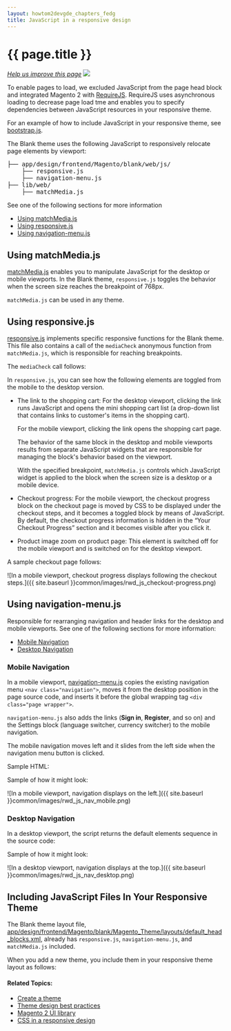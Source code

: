 ```yaml
---
layout: howtom2devgde_chapters_fedg
title: JavaScript in a responsive design
---
```

 
<h1 id="fedg_rwd_js">{{ page.title }}</h1>

<p><a href="{{ site.githuburl }}frontend-dev-guide/responsive-web-design/rwd_overview.md" target="_blank"><em>Help us improve this page</em></a>&nbsp;<img src="{{ site.baseurl }}common/images/newWindow.gif"/></p>

To enable pages to load, we excluded JavaScript from the page head block and integrated Magento 2 with <a href="http://requirejs.org/" target="_blank">RequireJS</a>. RequireJS uses asynchronous loading to decrease page load tme and enables you to specify dependencies between JavaScript resources in your responsive theme.

For an example of how to include JavaScript in your responsive theme, see <a href="https://github.com/magento/magento2/blob/master/app/design/frontend/Magento/blank/web/bootstrap.js" target="_blank">bootstrap.js</a>.

The Blank theme uses the following JavaScript to responsively relocate page elements by viewport:

<pre>
├── app/design/frontend/Magento/blank/web/js/
    ├── responsive.js
    ├── navigation-menu.js
├── lib/web/
    ├── matchMedia.js</pre>

See one of the following sections for more information

*	<a href="#fedg_rwd_js_matchmedia">Using matchMedia.js</a>
*	<a href="#fedg_rwd_js_resp">Using responsive.js</a>
*	<a href="#fedg_rwd_js_nav">Using navigation-menu.js</a>
	
<h2 id="fedg_rwd_js_matchmedia">Using matchMedia.js</h2>

<a href="https://github.com/magento/magento2/blob/master/lib/web/matchMedia.js" target="_blank">matchMedia.js</a> enables you to manipulate JavaScript for the desktop or mobile viewports. In the Blank theme, `responsive.js` toggles the behavior when the screen size reaches the breakpoint of 768px.

`matchMedia.js` can be used in any theme.

<h2 id="fedg_rwd_js_resp">Using responsive.js</h2>

<a href="https://github.com/magento/magento2/blob/master/app/design/frontend/Magento/blank/web/js/responsive.js" target="_blank">responsive.js</a> implements specific responsive functions for the Blank theme. This file also contains a call of the `mediaCheck` anonymous function from `matchMedia.js`, which is responsible for reaching breakpoints.

The `mediaCheck` call follows:

<script src="https://gist.github.com/xcomSteveJohnson/16b30d482f0512f88d89.js"></script>

In `responsive.js`, you can see how the following elements are toggled from the mobile to the desktop version.

*	The link to the shopping cart: For the desktop viewport, clicking the link runs JavaScript and opens the mini shopping cart list (a drop-down list that contains links to customer's items in the shopping cart). 

	For the mobile viewport, clicking the link opens the shopping cart page. 
	
	The behavior of the same block in the desktop and mobile viewports results from separate JavaScript widgets that are responsible for managing the block's behavior based on the viewport. 
	
	With the specified breakpoint, `matchMedia.js` controls which JavaScript widget is applied to the block when the screen size is a desktop or a mobile device.
	
*	Checkout progress: For the mobile viewport, the checkout progress block on the checkout page is moved by CSS to be displayed under the checkout steps, and it becomes a toggled block by means of JavaScript. By default, the checkout progress information is hidden in the “Your Checkout Progress” section and it becomes visible after you click it.

*	Product image zoom on product page: This element is switched off for the mobile viewport and is switched on for the desktop viewport.

A sample checkout page follows:

![In a mobile viewport, checkout progress displays following the checkout steps.]({{ site.baseurl }}common/images/rwd_js_checkout-progress.png)

<h2 id="fedg_rwd_js_nav">Using navigation-menu.js</h2>

Responsible for rearranging navigation and header links for the desktop and mobile viewports. See one of the following sections for more information:

*	<a href="#fedg_rwd_js_nav_mobile">Mobile Navigation</a>
*	<a href="#fedg_rwd_js_nav_desktop">Desktop Navigation</a>

<h3 id="fedg_rwd_js_nav_mobile">Mobile Navigation</h3>

In a mobile viewport, <a href="https://github.com/magento/magento2/blob/master/app/design/frontend/Magento/blank/web/js/navigation-menu.js" target="_blank">navigation-menu.js</a> copies the existing navigation menu `<nav class="navigation">`, moves it from the desktop position in the page source code, and inserts it before the global wrapping tag `<div class="page wrapper">`. 

`navigation-menu.js` also adds the links (**Sign in**, **Register**, and so on) and the Settings block (language switcher, currency switcher) to the mobile navigation. 

The mobile navigation moves left and it slides from the left side when the navigation menu button is clicked.

Sample HTML:

<script src="https://gist.github.com/xcomSteveJohnson/6e00b3139e039bf8c966.js"></script>

Sample of how it might look:

![In a mobile viewport, navigation displays on the left.]({{ site.baseurl }}common/images/rwd_js_nav_mobile.png)

<h3 id="fedg_rwd_js_nav_desktop">Desktop Navigation</h3>

In a desktop viewport, the script returns the default elements sequence in the source code:

<script src="https://gist.github.com/xcomSteveJohnson/eadce4824923cf19f412.js"></script>

Sample of how it might look:

![In a desktop viewport, navigation displays at the top.]({{ site.baseurl }}common/images/rwd_js_nav_desktop.png)

<h2 id="fedg_rwd_include-js">Including JavaScript Files In Your Responsive Theme</h2>

The Blank theme layout file, <a href="{{ site.mage2000url }}blob/master/app/design/frontend/Magento/blank/Magento_Theme/layouts/default_head_blocks.xml" target="_blank">app/design/frontend/Magento/blank/Magento_Theme/layouts/default_head_blocks.xml</a>, already has `responsive.js`, `navigation-menu.js`, and `matchMedia.js` included. 

When you add a new theme, you include them in your responsive theme layout as follows:

<script src="https://gist.github.com/xcomSteveJohnson/1f24ae464c0f1727899a.js"></script>


#### Related Topics:

*	<a href="{{ site.gdeurl }}frontend-dev-guide/themes/theme-create.html">Create a theme</a>
*	<a href="{{ site.gdeurl }}frontend-dev-guide/responsive-web-design/theme-best-practices.html">Theme design best practices</a>
*	<a href="{{ site.gdeurl }}frontend-dev-guide/css-topics/theme-ui-lib.html">Magento 2 UI library</a>
*	<a href="{{ site.gdeurl }}frontend-dev-guide/responsive-web-design/rwd_css.html">CSS in a responsive design</a>



